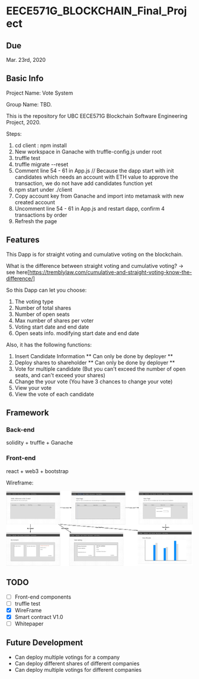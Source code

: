 # EECE571G_BLOCKCHAIN_Final_Project
## Due
Mar. 23rd, 2020
## Basic Info
  Project Name: Vote System
  
  Group Name: TBD.
  
  This is the repository for UBC EECE571G Blockchain Software Engineering Project, 2020.
  
  Steps:
  1. cd client : npm install
  2. New workspace in Ganache with truffle-config.js under root
  3. truffle test 
  4. truffle migrate --reset
  5. Comment line 54 - 61 in App.js // Because the dapp start with init candidates which needs an account with ETH value to        approve the transaction, we do not have add candidates function yet
  6. npm start under ./client
  7. Copy account key from Ganache and import into metamask with new created account
  8. Uncomment line 54 - 61 in App.js and restart dapp, confirm 4 transactions by order
  9. Refresh the page
## Features
   This Dapp is for straight voting and cumulative voting on the blockchain.
   
   What is the difference between straight voting and cumulative voting? -> see here[https://tremblylaw.com/cumulative-and-straight-voting-know-the-difference/]
   
   So this Dapp can let you choose:
   
   1. The voting type
   2. Number of total shares
   3. Number of open seats
   4. Max number of shares per voter
   5. Voting start date and end date
   6. Open seats info. modifying start date and end date
   
   Also, it has the following functions:
   
   1. Insert Candidate Information ** Can only be done by deployer **
   2. Deploy shares to shareholder  ** Can only be done by deployer **
   3. Vote for multiple candidate (But you can't exceed the number of open seats, and can't exceed your shares)
   4. Change the your vote (You have 3 chances to change your vote)
   5. View your vote
   6. View the vote of each candidate

## Framework
### Back-end
solidity + truffle + Ganache

### Front-end
react + web3 + bootstrap

Wireframe:

![Image of wireframe](wireframe.jpg)

## TODO

- [ ] Front-end components
- [ ] truffle test
- [x] WireFrame
- [x] Smart contract V1.0
- [ ] Whitepaper

## Future Development

* Can deploy multiple votings for a company
* Can deploy different shares of different companies
* Can deploy multiple votings for different companies

